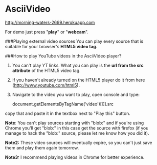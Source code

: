 AsciiVideo
======================

http://morning-waters-2699.herokuapp.com

For demo just press "**play**" or "**webcam**".

###Playing external video sources
You can play every source that is suitable for your browser's **HTML5 video tag**.

###How to play YouTube videos in the AsciiVideo player?

1. You can't play YT links. What you can play is the **url from the src attribute** of the HTML5 video tag.
2. If you haven't already turned on the HTML5 player do it from here (http://www.youtube.com/html5).
3. Navigate to the video you want to play, open console and type:

    document.getElementsByTagName('video')[0].src
    
copy that and paste it in the textbox next to "Play this" button.

**Note:** You can't play sources starting with "blob:" and if you're using Chrome you'll get "blob:" in this case get the source with firefox (if you manage to hack the "blob:" source, please let me know how you did it).

**Note2:** These video sources will eventually expire, so you can't just save them and play them again tomorrow.

**Note3:** I recommend playing videos in Chrome for better experience.
